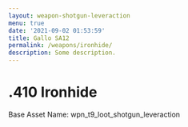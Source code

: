 ```yaml
---
layout: weapon-shotgun-leveraction
menu: true
date: '2021-09-02 01:53:59'
title: Gallo SA12
permalink: /weapons/ironhide/
description: Some description.
---
```


# .410 Ironhide

Base Asset Name: wpn_t9_loot_shotgun_leveraction